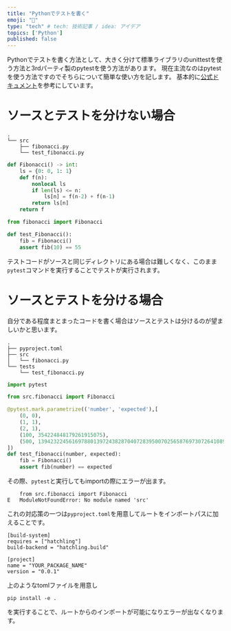 ```yaml
---
title: "Pythonでテストを書く"
emoji: "🐥"
type: "tech" # tech: 技術記事 / idea: アイデア
topics: ['Python']
published: false
---
```

Pythonでテストを書く方法として、大きく分けて標準ライブラリのunittestを使う方法と3rdパーティ製のpytestを使う方法があります。
現在主流なのはpytestを使う方法ですのでそちらについて簡単な使い方を記します。
基本的に[公式ドキュメント](https://docs.pytest.org/en/latest/contents.html)を参考にしています。


# ソースとテストを分けない場合

```
.
└── src
    ├── fibonacci.py
    └── test_fibonacci.py
```

```python:fibonacci.py
def Fibonacci() -> int:
    ls = {0: 0, 1: 1}
    def f(n):
        nonlocal ls
        if len(ls) <= n:
            ls[n] = f(n-2) + f(n-1)
        return ls[n]
    return f
```
```python:test_fibonacci.py
from fibonacci import Fibonacci

def test_Fibonacci():
    fib = Fibonacci()
    assert fib(10) == 55
```
テストコードがソースと同じディレクトリにある場合は難しくなく、このまま`pytest`コマンドを実行することでテストが実行されます。


# ソースとテストを分ける場合
自分である程度まとまったコードを書く場合はソースとテストは分けるのが望ましいかと思います。
```
.
├── pyproject.toml
├── src
│   └── fibonacci.py
└── tests
    └── test_fibonacci.py
```
```python:test_fibonacci.py
import pytest

from src.fibonacci import Fibonacci

@pytest.mark.parametrize(('number', 'expected'),[
    (0, 0),
    (1, 1),
    (2, 1),
    (100, 354224848179261915075),
    (500, 139423224561697880139724382870407283950070256587697307264108962948325571622863290691557658876222521294125),
])
def test_fibonacci(number, expected):
    fib = Fibonacci()
    assert fib(number) == expected
```
その際、`pytest`と実行してもimportの際にエラーが出ます。
```
    from src.fibonacci import Fibonacci
E   ModuleNotFoundError: No module named 'src'
```
これの対応策の一つは`pyproject.toml`を用意してルートをインポートパスに加えることです。
```toml:pyproject.tomls
[build-system]
requires = ["hatchling"]
build-backend = "hatchling.build"

[project]
name = "YOUR_PACKAGE_NAME"
version = "0.0.1"
```
上のようなtomlファイルを用意し
```shell
pip install -e .
```
を実行することで、ルートからのインポートが可能になりエラーが出なくなります。